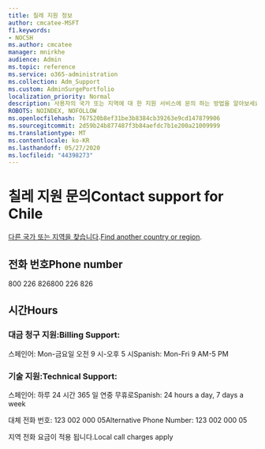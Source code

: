 ```yaml
---
title: 칠레 지원 정보
author: cmcatee-MSFT
f1.keywords:
- NOCSH
ms.author: cmcatee
manager: mnirkhe
audience: Admin
ms.topic: reference
ms.service: o365-administration
ms.collection: Adm_Support
ms.custom: AdminSurgePortfolio
localization_priority: Normal
description: 사용자의 국가 또는 지역에 대 한 지원 서비스에 문의 하는 방법을 알아보세요.
ROBOTS: NOINDEX, NOFOLLOW
ms.openlocfilehash: 767520b8ef31be3b8384cb39263e9cd147879906
ms.sourcegitcommit: 2d59b24b877487f3b84aefdc7b1e200a21009999
ms.translationtype: MT
ms.contentlocale: ko-KR
ms.lasthandoff: 05/27/2020
ms.locfileid: "44398273"
---
```

# <a name="contact-support-for-chile"></a><span data-ttu-id="fa72f-103">칠레 지원 문의</span><span class="sxs-lookup"><span data-stu-id="fa72f-103">Contact support for Chile</span></span>

<span data-ttu-id="fa72f-104">[다른 국가 또는 지역을 찾습니다](../contact-support-for-business-products.md).</span><span class="sxs-lookup"><span data-stu-id="fa72f-104">[Find another country or region](../contact-support-for-business-products.md).</span></span>

## <a name="phone-number"></a><span data-ttu-id="fa72f-105">전화 번호</span><span class="sxs-lookup"><span data-stu-id="fa72f-105">Phone number</span></span>
<span data-ttu-id="fa72f-106">800 226 826</span><span class="sxs-lookup"><span data-stu-id="fa72f-106">800 226 826</span></span>

## <a name="hours"></a><span data-ttu-id="fa72f-107">시간</span><span class="sxs-lookup"><span data-stu-id="fa72f-107">Hours</span></span>
### <a name="billing-support"></a><span data-ttu-id="fa72f-108">대금 청구 지원:</span><span class="sxs-lookup"><span data-stu-id="fa72f-108">Billing Support:</span></span>

<span data-ttu-id="fa72f-109">스페인어: Mon-금요일 오전 9 시-오후 5 시</span><span class="sxs-lookup"><span data-stu-id="fa72f-109">Spanish: Mon-Fri 9 AM-5 PM</span></span>

### <a name="technical-support"></a><span data-ttu-id="fa72f-110">기술 지원:</span><span class="sxs-lookup"><span data-stu-id="fa72f-110">Technical Support:</span></span>

<span data-ttu-id="fa72f-111">스페인어: 하루 24 시간 365 일 연중 무휴로</span><span class="sxs-lookup"><span data-stu-id="fa72f-111">Spanish: 24 hours a day, 7 days a week</span></span>

<span data-ttu-id="fa72f-112">대체 전화 번호: 123 002 000 05</span><span class="sxs-lookup"><span data-stu-id="fa72f-112">Alternative Phone Number: 123 002 000 05</span></span>

<span data-ttu-id="fa72f-113">지역 전화 요금이 적용 됩니다.</span><span class="sxs-lookup"><span data-stu-id="fa72f-113">Local call charges apply</span></span>

